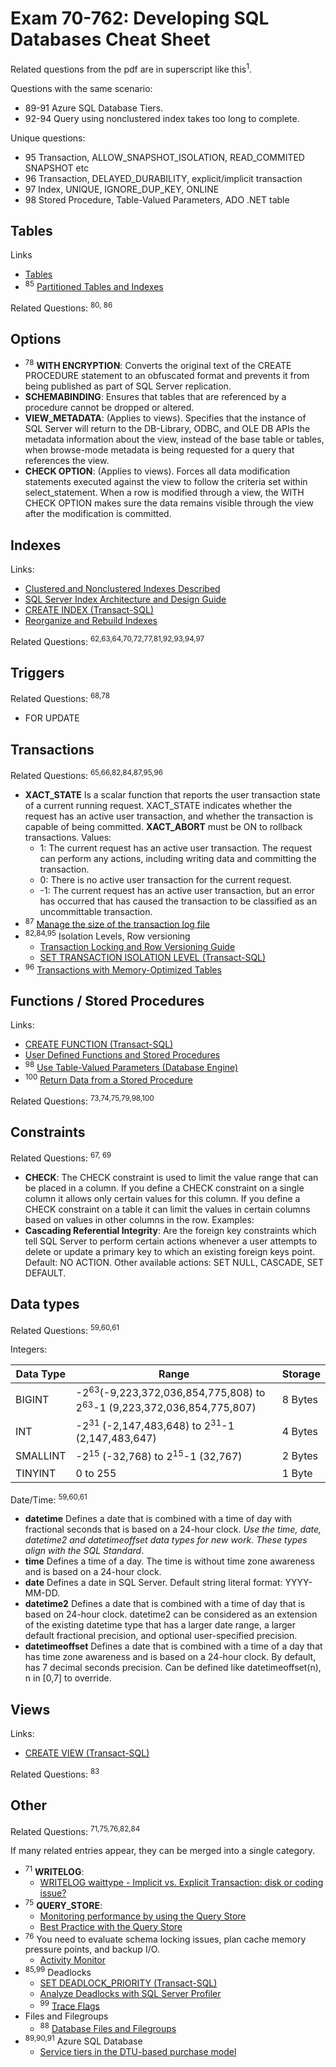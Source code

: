 # Exam 70-762: Developing SQL Databases Cheat Sheet

Related questions from the pdf are in superscript like this<sup>1</sup>.

Questions with the same scenario:

- 89-91 Azure SQL Database Tiers.
- 92-94 Query using nonclustered index takes too long to complete.

Unique questions:

- 95 Transaction, ALLOW_SNAPSHOT_ISOLATION, READ_COMMITED SNAPSHOT etc
- 96 Transaction, DELAYED_DURABILITY, explicit/implicit transaction
- 97 Index, UNIQUE, IGNORE_DUP_KEY, ONLINE
- 98 Stored Procedure, Table-Valued Parameters, ADO .NET table

## Tables

Links

- [Tables](https://docs.microsoft.com/en-us/sql/relational-databases/tables/tables?view=sql-server-2017)
- <sup>85</sup> [Partitioned Tables and Indexes](https://docs.microsoft.com/en-us/sql/relational-databases/partitions/partitioned-tables-and-indexes?view=sql-server-2017)

Related Questions: <sup>80, 86</sup>

## Options

- <sup>78</sup> **WITH ENCRYPTION**: Converts the original text of the CREATE PROCEDURE statement to an obfuscated format and prevents it from being published as part of SQL Server replication.
- **SCHEMABINDING**: Ensures that tables that are referenced by a procedure cannot be dropped or altered.
- **VIEW_METADATA**: (Applies to views). Specifies that the instance of SQL Server will return to the DB-Library, ODBC, and OLE DB APIs the metadata information about the view, instead of the base table or tables, when browse-mode metadata is being requested for a query that references the view.
- **CHECK OPTION**: (Applies to views). Forces all data modification statements executed against the view to follow the criteria set within select_statement. When a row is modified through a view, the WITH CHECK OPTION makes sure the data remains visible through the view after the modification is committed.

## Indexes

Links:

- [Clustered and Nonclustered Indexes Described](https://docs.microsoft.com/en-us/sql/relational-databases/indexes/clustered-and-nonclustered-indexes-described?view=sql-server-2017)
- [SQL Server Index Architecture and Design Guide](https://docs.microsoft.com/en-us/sql/relational-databases/sql-server-index-design-guide?view=sql-server-2017)
- [CREATE INDEX (Transact-SQL)](https://docs.microsoft.com/en-us/sql/t-sql/statements/create-index-transact-sql?view=sql-server-2017)
- [Reorganize and Rebuild Indexes](https://docs.microsoft.com/en-us/sql/relational-databases/indexes/reorganize-and-rebuild-indexes?view=sql-server-2017)

Related Questions: <sup>62,63,64,70,72,77,81,92,93,94,97</sup>

## Triggers

Related Questions: <sup>68,78</sup>

- FOR UPDATE

## Transactions

Related Questions: <sup>65,66,82,84,87,95,96</sup>

- **XACT_STATE** Is a scalar function that reports the user transaction state of a current running request. XACT_STATE indicates whether the request has an active user transaction, and whether the transaction is capable of being committed. **XACT_ABORT** must be ON to rollback transactions. Values:
  - 1: The current request has an active user transaction. The request can perform any actions, including writing data and committing the transaction.
  - 0: There is no active user transaction for the current request.
  - -1: The current request has an active user transaction, but an error has occurred that has caused the transaction to be classified as an uncommittable transaction.
- <sup>87</sup> [Manage the size of the transaction log file](https://docs.microsoft.com/en-us/sql/relational-databases/logs/manage-the-size-of-the-transaction-log-file?view=sql-server-2017)
- <sup>82,84,95</sup> Isolation Levels, Row versioning
  - [Transaction Locking and Row Versioning Guide](https://docs.microsoft.com/en-us/sql/relational-databases/sql-server-transaction-locking-and-row-versioning-guide?view=sql-server-2017)
  - [SET TRANSACTION ISOLATION LEVEL (Transact-SQL)](https://docs.microsoft.com/en-us/sql/t-sql/statements/set-transaction-isolation-level-transact-sql?view=sql-server-2017)
- <sup>96</sup> [Transactions with Memory-Optimized Tables](https://docs.microsoft.com/en-us/sql/relational-databases/in-memory-oltp/transactions-with-memory-optimized-tables?view=sql-server-2017)

## Functions / Stored Procedures

Links:

- [CREATE FUNCTION (Transact-SQL)](https://docs.microsoft.com/en-us/sql/t-sql/statements/create-function-transact-sql?view=sql-server-2017)
- [User Defined Functions and Stored Procedures](https://docs.microsoft.com/en-us/sql/analysis-services/multidimensional-models-adomd-net-server/user-defined-functions-and-stored-procedures?view=sql-server-2017)
- <sup>98</sup> [Use Table-Valued Parameters (Database Engine)](https://docs.microsoft.com/en-us/sql/relational-databases/tables/use-table-valued-parameters-database-engine?view=sql-server-2017)
- <sup>100</sup> [Return Data from a Stored Procedure](https://docs.microsoft.com/en-us/sql/relational-databases/stored-procedures/return-data-from-a-stored-procedure?view=sql-server-2017)

Related Questions: <sup>73,74,75,79,98,100</sup>

## Constraints

Related Questions: <sup>67, 69</sup>

- **CHECK**: The CHECK constraint is used to limit the value range that can be placed in a column. If you define a CHECK constraint on a single column it allows only certain values for this column. If you define a CHECK constraint on a table it can limit the values in certain columns based on values in other columns in the row. Examples:
- **Cascading Referential Integrity**: Are the foreign key constraints which tell SQL Server to perform certain actions whenever a user attempts to delete or update a primary key to which an existing foreign keys point. Default: NO ACTION. Other available actions: SET NULL, CASCADE, SET DEFAULT.

## Data types

Related Questions: <sup>59,60,61</sup>

Integers:

| Data Type | Range | Storage |
|-----------|-------|---------|
|BIGINT|-2<sup>63</sup>(-9,223,372,036,854,775,808) to 2<sup>63</sup>-1 (9,223,372,036,854,775,807)|8 Bytes|
|INT|-2<sup>31</sup> (-2,147,483,648) to 2<sup>31</sup>-1 (2,147,483,647)|4 Bytes|
|SMALLINT|-2<sup>15</sup> (-32,768) to 2<sup>15</sup>-1 (32,767)|2 Bytes|
|TINYINT|0 to 255|1 Byte|

Date/Time: <sup>59,60,61</sup>

- **datetime** Defines a date that is combined with a time of day with fractional seconds that is based on a 24-hour clock. *Use the time, date, datetime2 and datetimeoffset data types for new work. These types align with the SQL Standard*.
- **time** Defines a time of a day. The time is without time zone awareness and is based on a 24-hour clock.
- **date** Defines a date in SQL Server. Default string literal format: YYYY-MM-DD.
- **datetime2** Defines a date that is combined with a time of day that is based on 24-hour clock. datetime2 can be considered as an extension of the existing datetime type that has a larger date range, a larger default fractional precision, and optional user-specified precision.
- **datetimeoffset** Defines a date that is combined with a time of a day that has time zone awareness and is based on a 24-hour clock. By default, has 7 decimal seconds precision. Can be defined like datetimeoffset(n), n in [0,7] to override.

## Views

Links:

- [CREATE VIEW (Transact-SQL)](https://docs.microsoft.com/en-us/sql/t-sql/statements/create-view-transact-sql?view=sql-server-2017)

Related Questions: <sup>83</sup>

## Other

Related Questions: <sup>71,75,76,82,84</sup>

If many related entries appear, they can be merged into a single category.

- <sup>71</sup> **WRITELOG**:
  - [WRITELOG waittype - Implicit vs. Explicit Transaction: disk or coding issue? ](https://sqltouch.blogspot.com/2013/05/writelog-waittype-implicit-vs-explicit.html)
- <sup>75</sup> **QUERY_STORE**:
  - [Monitoring performance by using the Query Store](https://docs.microsoft.com/en-us/sql/relational-databases/performance/monitoring-performance-by-using-the-query-store?view=sql-server-2017)
  - [Best Practice with the Query Store](https://docs.microsoft.com/en-us/sql/relational-databases/performance/best-practice-with-the-query-store?view=sql-server-2017)
- <sup>76</sup> You need to evaluate schema locking issues, plan cache memory pressure points, and backup I/O.
  - [Activity Monitor](https://docs.microsoft.com/en-us/sql/relational-databases/performance-monitor/activity-monitor?view=sql-server-2017)
- <sup>85,99</sup> Deadlocks
  - [SET DEADLOCK_PRIORITY (Transact-SQL)](https://docs.microsoft.com/en-us/sql/t-sql/statements/set-deadlock-priority-transact-sql?view=sql-server-2017)
  - [Analyze Deadlocks with SQL Server Profiler](https://docs.microsoft.com/en-us/sql/tools/sql-server-profiler/analyze-deadlocks-with-sql-server-profiler?view=sql-server-2017)
  - <sup>99</sup> [Trace Flags](https://docs.microsoft.com/en-us/sql/t-sql/database-console-commands/dbcc-traceon-trace-flags-transact-sql?view=sql-server-2017)
- Files and Filegroups
  - <sup>88</sup> [Database Files and Filegroups](https://docs.microsoft.com/en-us/sql/relational-databases/databases/database-files-and-filegroups?view=sql-server-2017)
- <sup>89,90,91</sup> Azure SQL Database
  - [Service tiers in the DTU-based purchase model](https://docs.microsoft.com/en-us/azure/sql-database/sql-database-service-tiers-dtu)
